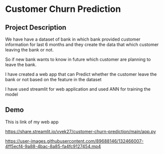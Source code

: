 
# Customer Churn Prediction

## Project Description

We have have a dataset of bank in which 
bank provided customer information for 
last 6 months and they create the data 
that which customer leaving the bank
or not.

So if new bank wants to know in future
which customer are planning to leave the 
bank.

I have created a web app that can Predict
whether the customer leave the bank or not
based on the feature in the dataset

I have used streamlit for web application
and used ANN for training the model

## Demo

This is link of my web app

https://share.streamlit.io/vvek27/customer-churn-prediction/main/app.py


https://user-images.githubusercontent.com/89688146/132466007-4ff5ecf4-9a88-4bac-8a85-fa4fc9127454.mp4




